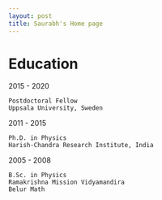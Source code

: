 ```yaml
---
layout: post
title: Saurabh's Home page
---
```


# Education 

2015 - 2020      

    Postdoctoral Fellow
    Uppsala University, Sweden
   
2011 - 2015 
      
    Ph.D. in Physics
    Harish-Chandra Research Institute, India
      
 2005 - 2008
 
    B.Sc. in Physics
    Ramakrishna Mission Vidyamandira
    Belur Math
